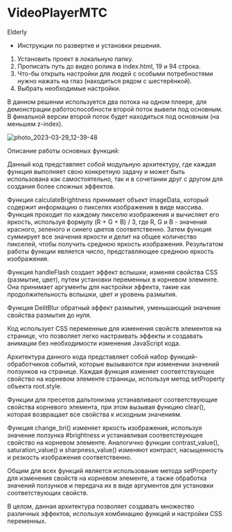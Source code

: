 # VideoPlayerMTC
Elderly

- Инструкции по развертке и установки решения. 
1. Установить проект в локальную папку.
2. Прописать путь до видео ролика в index.html, 19 и 94 строка.
3. Что-бы открыть настройки для людей с особыми потребностями нужно нажать на глаз (находиться рядом с шестерёнкой).
4. Выбрать необходимые настройки.

В данном решении используется два потока на одном плеере, для демонстрации работоспособности второй поток вывели под основным.
В финальной версии второй поток будет находиться под основным (на меньшем z-index). 

![photo_2023-03-29_12-39-48](https://user-images.githubusercontent.com/101283788/228461449-7b0d263b-420e-46dd-97b0-d02c2d7ccc5f.jpg)

Описание работы основных функций:

Данный код представляет собой модульную архитектуру, где каждая функция выполняет свою конкретную задачу и может быть использована как самостоятельно, 
так и в сочетании друг с другом для создания более сложных эффектов.

Функция calculateBrightness принимает объект imageData, который содержит информацию о пикселях изображения в виде массива. Функция проходит 
по каждому пикселю изображения и вычисляет его яркость, используя формулу (R + G + B) / 3, где R, G и B - значения красного, зеленого и синего цветов соответственно. 
Затем функция суммирует все значения яркости и делит на общее количество пикселей, чтобы получить среднюю яркость изображения. Результатом работы функции является 
число, представляющее среднюю яркость изображения.

Функция handleFlash создает эффект вспышки, изменяя свойства CSS (размытие, цвет), путем установки переменных в корневом элементе. Она принимает аргументы для 
настройки эффекта, такие как продолжительность вспышки, цвет и уровень размытия.

Функция DelitBlur обратный эффект размытия, уменьшающий значение свойства размытия до нуля.

Код использует CSS переменные для изменения свойств элементов на странице, что позволяет легко настраивать эффекты и создавать анимации без необходимости изменения 
JavaScript кода.

Архитектура данного кода представляет собой набор функций-обработчиков событий, которые вызываются при изменении значений ползунков на странице. Каждая функция 
изменяет соответствующее свойство на корневом элементе страницы, используя метод setProperty объекта root.style.

Функции для пресетов дальтонизма устанавливают соответствующие свойства корневого элемента, при этом вызывая функцию clear(), которая возвращает все свойства к 
исходным значениям.

Функция change_bri() изменяет яркость изображения, используя значение ползунка #brightness и устанавливая соответствующее свойство на корневом элементе. 
Аналогично функции contrast_value(), saturation_value() и sharpness_value() изменяют контраст, насыщенность и резкость изображения соответственно.

Общим для всех функций является использование метода setProperty для изменения свойств на корневом элементе, а также обработка значений ползунков и передача 
их в виде аргументов для установки соответствующих свойств.

В целом, данная архитектура позволяет создавать множество различных эффектов, используя комбинацию функций и настройки CSS переменных.




